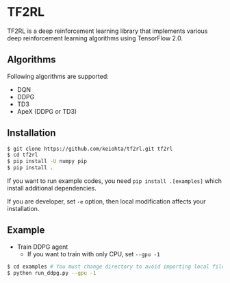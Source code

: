 # TF2RL
TF2RL is a deep reinforcement learning library that implements various deep reinforcement learning algorithms using TensorFlow 2.0.

## Algorithms
Following algorithms are supported:
- DQN
- DDPG
- TD3
- ApeX (DDPG or TD3)

## Installation
```bash
$ git clone https://github.com/keiohta/tf2rl.git tf2rl
$ cd tf2rl
$ pip install -U numpy pip
$ pip install .
```

If you want to run example codes, you need `pip install .[examples]`
which install additional dependencies.

If you are developer, set `-e` option, then local modification affects
your installation.

## Example
- Train DDPG agent
  - If you want to train with only CPU, set `--gpu -1`

```bash
$ cd examples # You must change directory to avoid importing local files.
$ python run_ddpg.py --gpu -1
```
